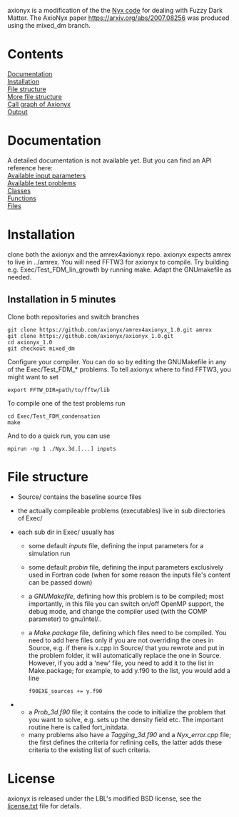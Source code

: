 axionyx is a modification of the the [Nyx code](https://github.com/AMReX-Astro/Nyx.git) for dealing with Fuzzy Dark Matter. The AxioNyx paper https://arxiv.org/abs/2007.08256 was produced using the mixed_dm branch.

# Contents
[Documentation](#Documentation)  
[Installation](#installation)  
[File structure](#file-structure-of-nyx)  
[More file structure](#more-file-structure)   
[Call graph of Axionyx](#call-graph-of-axionyx)  
[Output](#output)  

# Documentation 
A detailed documentation is not available yet. But you can find an API reference here:  
[Available input parameters](mddocs/input_parameters.md)  
[Available test problems](mddocs/test_problems.md)  
[Classes](mddocs/classes.md)  
[Functions](mddocs/functions.md)    
[Files](mddocs/files.md)     

# Installation

clone both the axionyx and the amrex4axionyx repo. axionyx expects amrex to live in ../amrex. You will need FFTW3 for axionyx to compile. Try building e.g. Exec/Test_FDM_lin_growth by running make. Adapt the GNUmakefile as needed.

## Installation in 5 minutes

Clone both repositories and switch branches

    git clone https://github.com/axionyx/amrex4axionyx_1.0.git amrex
    git clone https://github.com/axionyx/axionyx_1.0.git
    cd axionyx_1.0
    git checkout mixed_dm

Configure your compiler. You can do so by editing the GNUMakefile in any of the Exec/Test_FDM_* problems. To tell axionyx where to find FFTW3, you might want to set 

    export FFTW_DIR=path/to/fftw/lib
To compile one of the test problems run
   
    cd Exec/Test_FDM_condensation
    make
And to do a quick run, you can use  
  
    mpirun -np 1 ./Nyx.3d.[...] inputs




    


# File structure

  - Source/ contains the baseline source files
  - the actually compileable problems (executables) live in sub
    directories of Exec/
  - each sub dir in Exec/ usually has
      - some default *inputs* file, defining the input parameters for a
        simulation run
      - some default *probin* file, defining the input parameters
        exclusively used in Fortran code (when for some reason the
        inputs file's content can be passed down)
      - a *GNUMakefile*, defining how this problem is to be compiled;
        most importantly, in this file you can switch on/off OpenMP
        support, the debug mode, and change the compiler used (with the
        COMP parameter) to gnu/intel/..
      - a *Make.package* file, defining which files need to be compiled.
        You need to add here files only if you are not overriding the
        ones in Source, e.g. if there is x.cpp in Source/ that you
        rewrote and put in the problem folder, it will automatically
        replace the one in Source. However, if you add a 'new' file, you
        need to add it to the list in Make.package; for example, to add
        y.f90 to the list, you would add a line

        `f90EXE_sources += y.f90`

  -   - a *Prob\_3d.f90* file; it contains the code to initialize the
        problem that you want to solve, e.g. sets up the density field
        etc. The important routine here is called fort\_initdata.
      - many problems also have a *Tagging\_3d.f90* and a
        *Nyx\_error.cpp* file; the first defines the criteria for
        refining cells, the latter adds these criteria to the existing
        list of such criteria.


# License
axionyx is released under the LBL's modified BSD license, see the [license.txt](license.txt) file for details.


